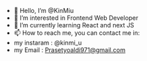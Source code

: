 - 👋 Hello, I’m @KinMiu
- 👀 I’m interested in Frontend Web Developer
- 🌱 I’m currently learning React and next JS
- 📫 How to reach me, you can contact me in:
- my instaram : @kinmi_u
- my Email : Prasetyoaldi971@gmail.com

